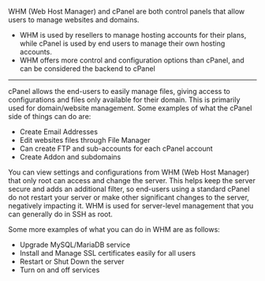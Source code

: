 
WHM (Web Host Manager) and cPanel are both control panels that allow users to manage websites and domains. 
- WHM is used by resellers to manage hosting accounts for their plans, while cPanel is used by end users to manage their own hosting accounts. 
- WHM offers more control and configuration options than cPanel, and can be considered the backend to cPanel

----

cPanel allows the end-users to easily manage files, giving access to configurations and files only available for their domain. This is primarily used for domain/website management. Some examples of what the cPanel side of things can do are: 

- Create Email Addresses
- Edit websites files through File Manager
- Can create FTP and sub-accounts for each cPanel account
- Create Addon and subdomains

You can view settings and configurations from WHM (Web Host Manager) that only root can access and change the server. This helps keep the server secure and adds an additional filter, so end-users using a standard cPanel do not restart your server or make other significant changes to the server, negatively impacting it. WHM is used for server-level management that you can generally do in SSH as root.  

Some more examples of what you can do in WHM are as follows: 

- Upgrade MySQL/MariaDB service 
- Install and Manage SSL certificates easily for all users
- Restart or Shut Down the server
- Turn on and off services